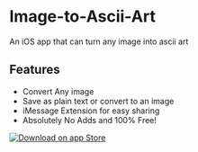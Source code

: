 # Image-to-Ascii-Art
An iOS app that can turn any image into ascii art

## Features
- Convert Any image
- Save as plain text or convert to an image
- iMessage Extension for easy sharing
- Absolutely No Adds and 100% Free!

[![Download on app Store](https://developer.apple.com/app-store/marketing/guidelines/images/badge-download-on-the-app-store.svg)](https://appstore.com)
